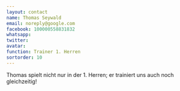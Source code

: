 ```yaml
---
layout: contact
name: Thomas Seywald
email: noreply@google.com
facebook: 100000558831832
whatsapp:
twitter:
avatar:
function: Trainer 1. Herren
sortorder: 10
---
```


Thomas spielt nicht nur in der 1. Herren;  er trainiert uns auch noch gleichzeitig!
